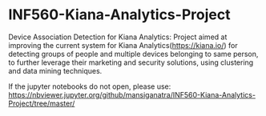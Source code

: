 # INF560-Kiana-Analytics-Project
Device Association Detection for Kiana Analytics: Project aimed at improving the current system for Kiana Analytics(https://kiana.io/) for detecting groups of people and multiple devices belonging to same person, to further leverage their marketing and security solutions, using clustering and data mining techniques.

If the jupyter notebooks do not open, please use: https://nbviewer.jupyter.org/github/mansiganatra/INF560-Kiana-Analytics-Project/tree/master/

